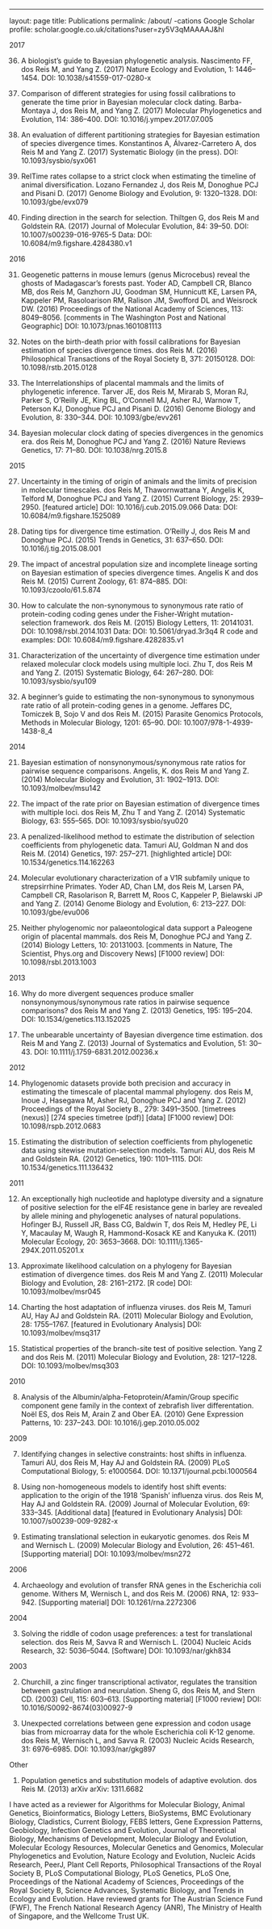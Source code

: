 ---
layout: page
title: Publications
permalink: /about/
-cations
Google Scholar profile: scholar.google.co.uk/citations?user=zy5V3qMAAAAJ&hl

2017

36. A biologist’s guide to Bayesian phylogenetic analysis.
Nascimento FF, dos Reis M, and Yang Z. (2017) Nature Ecology and Evolution, 1: 1446–1454.
DOI: 10.1038/s41559-017-0280-x

35. Comparison of different strategies for using fossil calibrations to generate the time prior in Bayesian molecular clock dating.
Barba-Montaya J, dos Reis M, and Yang Z. (2017) Molecular Phylogenetics and Evolution, 114: 386–400.
DOI: 10.1016/j.ympev.2017.07.005

34. An evaluation of different partitioning strategies for Bayesian estimation of species divergence times.
Konstantinos A, Álvarez-Carretero A, dos Reis M and Yang Z. (2017) Systematic Biology (in the press).
DOI: 10.1093/sysbio/syx061

33. RelTime rates collapse to a strict clock when estimating the timeline of animal diversification.
Lozano Fernandez J, dos Reis M, Donoghue PCJ and Pisani D. (2017) Genome Biology and Evolution, 9: 1320–1328.
DOI: 10.1093/gbe/evx079

32. Finding direction in the search for selection.
Thiltgen G, dos Reis M and Goldstein RA. (2017) Journal of Molecular Evolution, 84: 39–50.
DOI: 10.1007/s00239-016-9765-5 Data: DOI: 10.6084/m9.figshare.4284380.v1

2016

31. Geogenetic patterns in mouse lemurs (genus Microcebus) reveal the ghosts of Madagascar’s forests past.
Yoder AD, Campbell CR, Blanco MB, dos Reis M, Ganzhorn JU, Goodman SM, Hunnicutt KE, Larsen PA, Kappeler PM, Rasoloarison RM, Ralison JM, Swofford DL and Weisrock DW. (2016) Proceedings of the National Academy of Sciences, 113: 8049–8056. [comments in The Washington Post and National Geographic]
DOI: 10.1073/pnas.1601081113

30. Notes on the birth-death prior with fossil calibrations for Bayesian estimation of species divergence times.
dos Reis M. (2016) Philosophical Transactions of the Royal Society B, 371: 20150128.
DOI: 10.1098/rstb.2015.0128

29. The Interrelationships of placental mammals and the limits of phylogenetic inference.
Tarver JE, dos Reis M,  Mirarab S, Moran RJ, Parker S, O’Reilly JE, King BL, O’Connell MJ, Asher RJ, Warnow T, Peterson KJ, Donoghue PCJ and Pisani D. (2016) Genome Biology and Evolution, 8: 330–344.
DOI: 10.1093/gbe/evv261

28. Bayesian molecular clock dating of species divergences in the genomics era.
dos Reis M, Donoghue PCJ and Yang Z. (2016) Nature Reviews Genetics, 17: 71–80.
DOI: 10.1038/nrg.2015.8

2015

27. Uncertainty in the timing of origin of animals and the limits of precision in molecular timescales.
dos Reis M, Thawornwattana Y, Angelis K, Telford M, Donoghue PCJ and Yang Z. (2015) Current Biology, 25: 2939–2950. [featured article]
DOI: 10.1016/j.cub.2015.09.066 Data: DOI: 10.6084/m9.figshare.1525089

26. Dating tips for divergence time estimation.
O’Reilly J, dos Reis M and Donoghue PCJ. (2015) Trends in Genetics, 31: 637–650.
DOI: 10.1016/j.tig.2015.08.001

25. The impact of ancestral population size and incomplete lineage sorting on Bayesian estimation of species divergence times.
Angelis K and dos Reis M. (2015) Current Zoology, 61: 874–885.
DOI: 10.1093/czoolo/61.5.874

24. How to calculate the non-synonymous to synonymous rate ratio of protein-coding coding genes under the Fisher-Wright mutation-selection framework.
dos Reis M. (2015) Biology Letters, 11: 20141031.
DOI: 10.1098/rsbl.2014.1031 Data: DOI: 10.5061/dryad.3r3q4
R code and examples: DOI: 10.6084/m9.figshare.4282835.v1

23. Characterization of the uncertainty of divergence time estimation under relaxed molecular clock models using multiple loci.
Zhu T, dos Reis M and Yang Z. (2015) Systematic Biology, 64: 267–280.
DOI: 10.1093/sysbio/syu109

22. A beginner’s guide to estimating the non-synonymous to synonymous rate ratio of all protein-coding genes in a genome.
Jeffares DC, Tomiczek B, Sojo V and dos Reis M. (2015) Parasite Genomics Protocols, Methods in Molecular Biology, 1201: 65–90.
DOI: 10.1007/978-1-4939-1438-8_4

2014

21. Bayesian estimation of nonsynonymous/synonymous rate ratios for pairwise sequence comparisons.
Angelis, K. dos Reis M and Yang Z. (2014) Molecular Biology and Evolution, 31: 1902–1913.
DOI: 10.1093/molbev/msu142

20. The impact of the rate prior on Bayesian estimation of divergence times with multiple loci.
dos Reis M, Zhu T and Yang Z. (2014) Systematic Biology, 63: 555–565.
DOI: 10.1093/sysbio/syu020

19. A penalized-likelihood method to estimate the distribution of selection coefficients from phylogenetic data.
Tamuri AU, Goldman N and dos Reis M. (2014) Genetics, 197: 257–271. [highlighted article]
DOI: 10.1534/genetics.114.162263

18. Molecular evolutionary characterization of a V1R subfamily unique to strepsirrhine Primates.
Yoder AD, Chan LM, dos Reis M, Larsen PA, Campbell CR, Rasolarison R, Barrett M, Roos C, Kappeler P, Bielawski JP and Yang Z. (2014) Genome Biology and Evolution, 6: 213–227.
DOI: 10.1093/gbe/evu006

17. Neither phylogenomic nor palaeontological data support a Paleogene origin of placental mammals.
dos Reis M, Donoghue PCJ and Yang Z. (2014) Biology Letters, 10: 20131003. [comments in Nature, The Scientist, Phys.org and Discovery News] [F1000 review]
DOI: 10.1098/rsbl.2013.1003

2013

16. Why do more divergent sequences produce smaller nonsynonymous/synonymous rate ratios in pairwise sequence comparisons?
dos Reis M and Yang Z. (2013) Genetics, 195: 195–204.
DOI: 10.1534/genetics.113.152025

15. The unbearable uncertainty of Bayesian divergence time estimation.
dos Reis M and Yang Z. (2013) Journal of Systematics and Evolution, 51: 30–43.
DOI: 10.1111/j.1759-6831.2012.00236.x

2012

14. Phylogenomic datasets provide both precision and accuracy in estimating the timescale of placental mammal phylogeny.
dos Reis M, Inoue J, Hasegawa M, Asher RJ, Donoghue PCJ and Yang Z. (2012) Proceedings of the Royal Society B., 279: 3491–3500. [timetrees (nexus)] [274 species timetree (pdf)] [data] [F1000 review]
DOI: 10.1098/rspb.2012.0683

13. Estimating the distribution of selection coefficients from phylogenetic data using sitewise mutation-selection models.
Tamuri AU, dos Reis M and Goldstein RA. (2012) Genetics, 190: 1101–1115.
DOI: 10.1534/genetics.111.136432

2011

12. An exceptionally high nucleotide and haplotype diversity and a signature of positive selection for the eIF4E resistance gene in barley are revealed by allele mining and phylogenetic analyses of natural populations.
Hofinger BJ, Russell JR, Bass CG, Baldwin T, dos Reis M, Hedley PE, Li Y, Macaulay M, Waugh R, Hammond-Kosack KE and Kanyuka K. (2011) Molecular Ecology, 20: 3653–3668.
DOI: 10.1111/j.1365-294X.2011.05201.x

11. Approximate likelihood calculation on a phylogeny for Bayesian estimation of divergence times.
dos Reis M and Yang Z. (2011) Molecular Biology and Evolution, 28: 2161–2172. [R code]
DOI: 10.1093/molbev/msr045

10. Charting the host adaptation of influenza viruses.
dos Reis M, Tamuri AU, Hay AJ and Goldstein RA. (2011) Molecular Biology and Evolution, 28: 1755–1767. [featured in Evolutionary Analysis]
DOI: 10.1093/molbev/msq317

9. Statistical properties of the branch-site test of positive selection.
Yang Z and dos Reis M. (2011) Molecular Biology and Evolution, 28: 1217–1228.
DOI: 10.1093/molbev/msq303

2010

8. Analysis of the Albumin/alpha-Fetoprotein/Afamin/Group specific component gene family in the context of zebrafish liver differentation.
Noël ES, dos Reis M, Arain Z and Ober EA. (2010) Gene Expression Patterns, 10: 237–243.
DOI: 10.1016/j.gep.2010.05.002

2009

7. Identifying changes in selective constraints: host shifts in influenza.
Tamuri AU, dos Reis M, Hay AJ and Goldstein RA. (2009) PLoS Computational Biology, 5: e1000564.
DOI: 10.1371/journal.pcbi.1000564

6. Using non-homogeneous models to identify host shift events: application to the origin of the 1918 ‘Spanish’ influenza virus.
dos Reis M, Hay AJ and Goldstein RA. (2009) Journal of Molecular Evolution, 69: 333–345. [Additional data] [featured in Evolutionary Analysis]
DOI: 10.1007/s00239-009-9282-x

5. Estimating translational selection in eukaryotic genomes.
dos Reis M and Wernisch L. (2009) Molecular Biology and Evolution, 26: 451–461. [Supporting material]
DOI: 10.1093/molbev/msn272

2006

4. Archaeology and evolution of transfer RNA genes in the Escherichia coli genome.
Withers M, Wernisch L, and dos Reis M. (2006) RNA, 12: 933–942. [Supporting material]
DOI: 10.1261/rna.2272306

2004

3. Solving the riddle of codon usage preferences: a test for translational selection.
dos Reis M, Savva R and Wernisch L. (2004) Nucleic Acids Research, 32: 5036–5044. [Software]
DOI: 10.1093/nar/gkh834

2003

2. Churchill, a zinc finger transcriptional activator, regulates the transition between gastrulation and neurulation.
Sheng G, dos Reis M, and Stern CD. (2003) Cell, 115: 603–613. [Supporting material] [F1000 review]
DOI: 10.1016/S0092-8674(03)00927-9

1. Unexpected correlations between gene expression and codon usage bias from microarray data for the whole Escherichia coli K-12 genome.
dos Reis M, Wernisch L, and Savva R. (2003) Nucleic Acids Research, 31: 6976–6985.
DOI: 10.1093/nar/gkg897

Other

1. Population genetics and substitution models of adaptive evolution.
dos Reis M. (2013) arXiv
arXiv: 1311.6682

I have acted as a reviewer for Algorithms for Molecular Biology, Animal Genetics, Bioinformatics, Biology Letters, BioSystems, BMC Evolutionary Biology, Cladistics, Current Biology, FEBS letters, Gene Expression Patterns, Geobiology, Infection Genetics and Evolution, Journal of Theoretical Biology, Mechanisms of Development, Molecular Biology and Evolution, Molecular Ecology Resources, Molecular Genetics and Genomics, Molecular Phylogenetics and Evolution, Nature Ecology and Evolution, Nucleic Acids Research, PeerJ, Plant Cell Reports, Philosophical Transactions of the Royal Society B, PLoS Computational Biology, PLoS Genetics, PLoS One, Proceedings of the National Academy of Sciences, Proceedings of the Royal Society B, Science Advances, Systematic Biology, and Trends in Ecology and Evolution. Have reviewed grants for The Austrian Science Fund (FWF), The French National Research Agency (ANR), The Ministry of Health of Singapore, and the Wellcome Trust UK.
